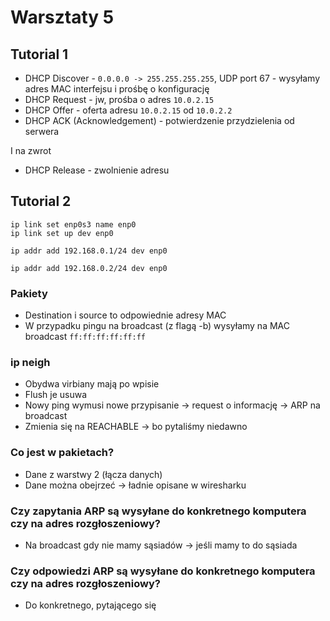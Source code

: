 # Warsztaty 5

## Tutorial 1

- DHCP Discover - `0.0.0.0 -> 255.255.255.255`, UDP port 67 - wysyłamy adres MAC interfejsu i prośbę o konfigurację
- DHCP Request - jw, prośba o adres `10.0.2.15`
- DHCP Offer - oferta adresu `10.0.2.15` od `10.0.2.2`
- DHCP ACK (Acknowledgement) - potwierdzenie przydzielenia od serwera


I na zwrot

- DHCP Release - zwolnienie adresu

## Tutorial 2

```
ip link set enp0s3 name enp0
ip link set up dev enp0

ip addr add 192.168.0.1/24 dev enp0

ip addr add 192.168.0.2/24 dev enp0
```

### Pakiety

- Destination i source to odpowiednie adresy MAC
- W przypadku pingu na broadcast (z flagą -b) wysyłamy na MAC broadcast `ff:ff:ff:ff:ff:ff`


### ip neigh

- Obydwa virbiany mają po wpisie
- Flush je usuwa
- Nowy ping wymusi nowe przypisanie -> request o informację -> ARP na broadcast
- Zmienia się na REACHABLE -> bo pytaliśmy niedawno

### Co jest w pakietach?
- Dane z warstwy 2 (łącza danych)
- Dane można obejrzeć -> ładnie opisane w wiresharku

### Czy zapytania ARP są wysyłane do konkretnego komputera czy na adres rozgłoszeniowy?
- Na broadcast gdy nie mamy sąsiadów -> jeśli mamy to do sąsiada

### Czy odpowiedzi ARP są wysyłane do konkretnego komputera czy na adres rozgłoszeniowy?
- Do konkretnego, pytającego się